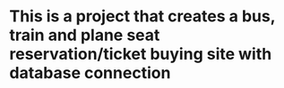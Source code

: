 # This is a project that creates a bus, train and plane seat reservation/ticket buying site with database connection
